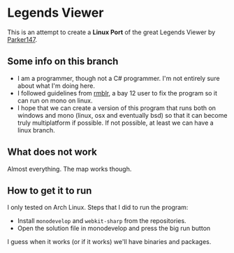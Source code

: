 # Legends Viewer

This is an attempt to create a __Linux Port__ of the great Legends Viewer by [Parker147](https://github.com/Parker147/Legends-Viewer).

## Some info on this branch

- I am a programmer, though not a C# programmer. I'm not entirely sure about what I'm doing here.
- I followed guidelines from [rmblr](http://www.bay12forums.com/smf/index.php?action=profile;u=61461), a bay 12 user to fix the program so it can run on mono on linux.
- I hope that we can create a version of this program that runs both on windows and mono (linux, osx and eventually bsd) so that it can become truly multiplatform if possible. If not possible, at least we can have a linux branch.

## What does not work

Almost everything. The map works though.

## How to get it to run

I only tested on Arch Linux. Steps that I did to run the program:
- Install `monodevelop` and `webkit-sharp` from the repositories.
- Open the solution file in monodevelop and press the big run button

I guess when it works (or if it works) we'll have binaries and packages.
